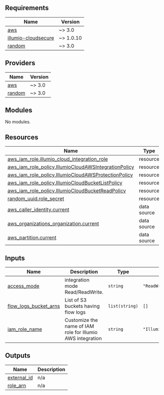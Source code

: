 <!-- BEGIN_TF_DOCS -->
## Requirements

| Name | Version |
|------|---------|
| <a name="requirement_aws"></a> [aws](#requirement\_aws) | ~> 3.0 |
| <a name="requirement_illumio-cloudsecure"></a> [illumio-cloudsecure](#requirement\_illumio-cloudsecure) | ~> 1.0.10 |
| <a name="requirement_random"></a> [random](#requirement\_random) | ~> 3.0 |

## Providers

| Name | Version |
|------|---------|
| <a name="provider_aws"></a> [aws](#provider\_aws) | ~> 3.0 |
| <a name="provider_random"></a> [random](#provider\_random) | ~> 3.0 |

## Modules

No modules.

## Resources

| Name | Type |
|------|------|
| [aws_iam_role.illumio_cloud_integration_role](https://registry.terraform.io/providers/hashicorp/aws/latest/docs/resources/iam_role) | resource |
| [aws_iam_role_policy.IllumioCloudAWSIntegrationPolicy](https://registry.terraform.io/providers/hashicorp/aws/latest/docs/resources/iam_role_policy) | resource |
| [aws_iam_role_policy.IllumioCloudAWSProtectionPolicy](https://registry.terraform.io/providers/hashicorp/aws/latest/docs/resources/iam_role_policy) | resource |
| [aws_iam_role_policy.IllumioCloudBucketListPolicy](https://registry.terraform.io/providers/hashicorp/aws/latest/docs/resources/iam_role_policy) | resource |
| [aws_iam_role_policy.IllumioCloudBucketReadPolicy](https://registry.terraform.io/providers/hashicorp/aws/latest/docs/resources/iam_role_policy) | resource |
| [random_uuid.role_secret](https://registry.terraform.io/providers/hashicorp/random/latest/docs/resources/uuid) | resource |
| [aws_caller_identity.current](https://registry.terraform.io/providers/hashicorp/aws/latest/docs/data-sources/caller_identity) | data source |
| [aws_organizations_organization.current](https://registry.terraform.io/providers/hashicorp/aws/latest/docs/data-sources/organizations_organization) | data source |
| [aws_partition.current](https://registry.terraform.io/providers/hashicorp/aws/latest/docs/data-sources/partition) | data source |

## Inputs

| Name | Description | Type | Default | Required |
|------|-------------|------|---------|:--------:|
| <a name="input_access_mode"></a> [access\_mode](#input\_access\_mode) | integration mode Read/ReadWrite. | `string` | `"ReadWrite"` | no |
| <a name="input_flow_logs_bucket_arns"></a> [flow\_logs\_bucket\_arns](#input\_flow\_logs\_bucket\_arns) | List of S3 buckets having flow logs | `list(string)` | `[]` | no |
| <a name="input_iam_role_name"></a> [iam\_role\_name](#input\_iam\_role\_name) | Customize the name of IAM role for Illumio AWS integration | `string` | `"IllumioCloudIntegrationRole"` | no |

## Outputs

| Name | Description |
|------|-------------|
| <a name="output_external_id"></a> [external\_id](#output\_external\_id) | n/a |
| <a name="output_role_arn"></a> [role\_arn](#output\_role\_arn) | n/a |
<!-- END_TF_DOCS -->